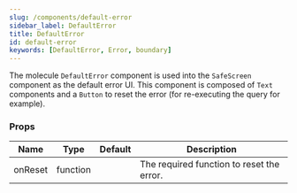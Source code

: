 ```yaml
---
slug: /components/default-error
sidebar_label: DefaultError
title: DefaultError
id: default-error
keywords: [DefaultError, Error, boundary]
---
```


The molecule `DefaultError` component is used into the `SafeScreen` component as the default error UI.
This component is composed of `Text` components and a `Button` to reset the error (for re-executing the query for example).

### Props

| Name       | Type   | Default | Description                                                                                   |
|------------|--------|---------|-----------------------------------------------------------------------------------------------|
| onReset    | function  |         | The required function to reset the error.               |